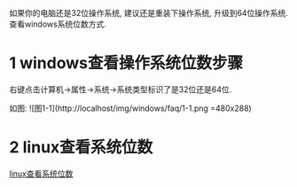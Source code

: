 <div class="jumbotron">
	<p>如果你的电脑还是32位操作系统, 建议还是重装下操作系统, 升级到64位操作系统.查看windows系统位数方式.</p>
</div>

1 windows查看操作系统位数步骤
===

右键点击计算机->属性->系统->系统类型标识了是32位还是64位.

如图:
![图1-1](http://localhost/img/windows/faq/1-1.png =480x288)   


2 linux查看系统位数
===

[linux查看系统位数](http://dashidan.com/article/linux/common/10.html#2)